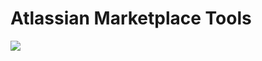 Atlassian Marketplace Tools
===============

![](https://raw.githubusercontent.com/thecatontheflat/atlassian-marketplace-tools/master/docs/1.png?token=AAsaHbmnK7doWw2ue8iEFd5NZAcWT-1kks5WJnH2wA%3D%3D)
